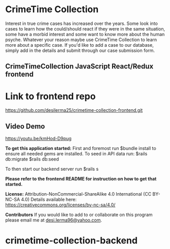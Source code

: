 # CrimeTime Collection
Interest in true crime cases has increased over the years. Some look into cases to learn how the could/should react if they were in the same situation, some have a morbid interest and some want to know more about the human psyche. Whatever your reason maybe use CrimeTime Collection to learn more about a specific case. If you'd like to add a case to our database, simply add in the details and submit through our case submission form. 

## CrimeTimeCollection JavaScript React/Redux frontend

# Link to frontend repo
https://github.com/desilerma25/crimetime-collection-frontend.git

## Video Demo
https://youtu.be/kmHod-D9pug

**To get this application started:**
First and foremost run $bundle install to ensure all needed gems are installed. 
To seed in API data run:
$rails db:migrate
$rails db:seed

To then start our backend server run
$rails s

**Please refer to the frontend README for instruction on how to get that started.**

**License:**
Attribution-NonCommercial-ShareAlike 4.0 International (CC BY-NC-SA 4.0)
Details available here: https://creativecommons.org/licenses/by-nc-sa/4.0/

**Contributors**
If you would like to add to or collaborate on this program please email me at desi.lerma96@yahoo.com.

# crimetime-collection-backend

